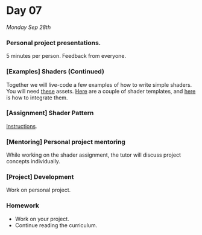 # Day 07

*Monday Sep 28th*

### Personal project presentations.
5 minutes per person. Feedback from everyone.

### [Examples] Shaders (Continued) 
Together we will live-code a few examples of how to write simple shaders. You will need [these](../D05_sep_24/Resources/ShaderExampleAssets.unitypackage) assets. [Here](../D05_sep_24/Resources/ShaderTemplates.zip) are a couple of shader templates, and [here](../D05_sep_24/How_To_Add_Script_Templates.md) is how to integrate them.

### [Assignment] Shader Pattern
[Instructions](Assignment_Shader_Pattern.md).

### [Mentoring] Personal project mentoring
While working on the shader assignment, the tutor will discuss project concepts individually.

### [Project] Development
Work on personal project.

### Homework
- Work on your project.
- Continue reading the curriculum.

